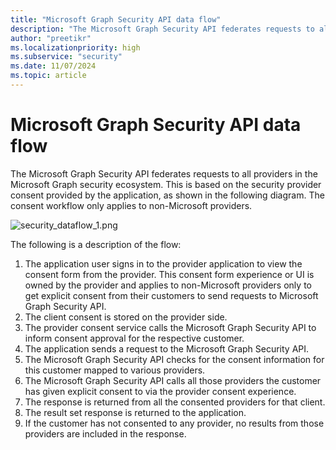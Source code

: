 ```yaml
---
title: "Microsoft Graph Security API data flow"
description: "The Microsoft Graph Security API federates requests to all providers in the security ecosystem based on the security provider consent provided by the application."
author: "preetikr"
ms.localizationpriority: high
ms.subservice: "security"
ms.date: 11/07/2024
ms.topic: article
---
```


# Microsoft Graph Security API data flow

The Microsoft Graph Security API federates requests to all providers in the Microsoft Graph security ecosystem. This is based on the security provider consent provided by the application, as shown in the following diagram. The consent workflow only applies to non-Microsoft providers.

![security_dataflow_1.png](./images/security-dataflow-1.png)

The following is a description of the flow:

1. The application user signs in to the provider application to view the consent form from the provider. This consent form experience or UI is owned by the provider and applies to non-Microsoft providers only to get explicit consent from their customers to send requests to Microsoft Graph Security API.
2. The client consent is stored on the provider side.
3. The provider consent service calls the Microsoft Graph Security API to inform consent approval for the respective customer.
4. The application sends a request to the Microsoft Graph Security API.
5. The Microsoft Graph Security API checks for the consent information for this customer mapped to various providers.
6. The Microsoft Graph Security API calls all those providers the customer has given explicit consent to via the provider consent experience.
7. The response is returned from all the consented providers for that client.
8. The result set response is returned to the application.
9. If the customer has not consented to any provider, no results from those providers are included in the response.
